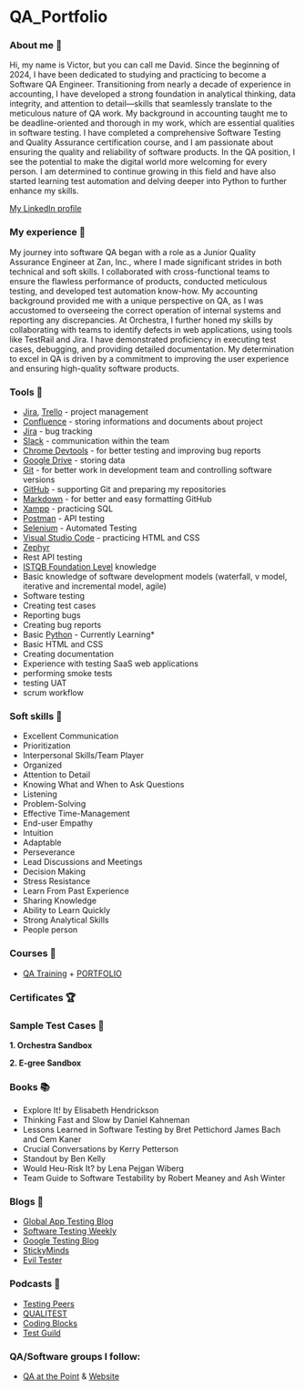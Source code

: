 # QA_Portfolio

### About me :wave:
Hi, my name is Victor, but you can call me David. Since the beginning of 2024, I have been dedicated to studying and practicing to become a Software QA Engineer. Transitioning from nearly a decade of experience in accounting, I have developed a strong foundation in analytical thinking, data integrity, and attention to detail—skills that seamlessly translate to the meticulous nature of QA work. My background in accounting taught me to be deadline-oriented and thorough in my work, which are essential qualities in software testing. I have completed a comprehensive Software Testing and Quality Assurance certification course, and I am passionate about ensuring the quality and reliability of software products. In the QA position, I see the potential to make the digital world more welcoming for every person. I am determined to continue growing in this field and have also started learning test automation and delving deeper into Python to further enhance my skills.

[My LinkedIn profile](https://www.linkedin.com/in/victor-medina0/)

### My experience :office:
My journey into software QA began with a role as a Junior Quality Assurance Engineer at Zan, Inc., where I made significant strides in both technical and soft skills. I collaborated with cross-functional teams to ensure the flawless performance of products, conducted meticulous testing, and developed test automation know-how. My accounting background provided me with a unique perspective on QA, as I was accustomed to overseeing the correct operation of internal systems and reporting any discrepancies. At Orchestra, I further honed my skills by collaborating with teams to identify defects in web applications, using tools like TestRail and Jira. I have demonstrated proficiency in executing test cases, debugging, and providing detailed documentation. My determination to excel in QA is driven by a commitment to improving the user experience and ensuring high-quality software products.

### Tools :wrench:
* [Jira](https://www.atlassian.com/pl/software/jira), [Trello](https://trello.com/pl/tour) - project management
* [Confluence](https://www.atlassian.com/software/confluence) - storing informations and documents about project
* [Jira](https://www.atlassian.com/software/jira/templates/software-development) - bug tracking
* [Slack](https://slack.com/) - communication within the team
* [Chrome Devtools](https://developer.chrome.com/docs/devtools/) - for better testing and improving bug reports
* [Google Drive](https://www.google.com/intl/pl_pl/drive/) - storing data
* [Git](https://git-scm.com/) - for better work in development team and controlling software versions
* [GitHub](https://github.com/) - supporting Git and preparing my repositories
* [Markdown](https://docs.github.com/en/get-started/writing-on-github/getting-started-with-writing-and-formatting-on-github/basic-writing-and-formatting-syntax) - for better and easy formatting GitHub
* [Xampp](https://www.apachefriends.org/pl/index.html) - practicing SQL
* [Postman](https://www.postman.com/) - API testing
* [Selenium](https://www.selenium.dev/) - Automated Testing
* [Visual Studio Code](https://code.visualstudio.com/) - practicing HTML and CSS
* [Zephyr](https://www.atlassian.com/pl/devops/testing-tutorials/jira-zephyr-scale-testing)
* Rest API testing
* [ISTQB Foundation Level](https://sjsi.org/ist-qb/do-pobrania/) knowledge
* Basic knowledge of software development models (waterfall, v model, iterative and incremental model, agile)
* Software testing
* Creating test cases
* Reporting bugs
* Creating bug reports
* Basic [Python](https://www.python.org/) - Currently Learning*
* Basic HTML and CSS
* Creating documentation
* Experience with testing SaaS web applications
* performing smoke tests
* testing UAT
* scrum workflow

### Soft skills :file_folder:
* Excellent Communication
* Prioritization
* Interpersonal Skills/Team Player
* Organized
* Attention to Detail
* Knowing What and When to Ask Questions
* Listening
* Problem-Solving
* Effective Time-Management
* End-user Empathy
* Intuition
* Adaptable
* Perseverance
* Lead Discussions and Meetings
* Decision Making
* Stress Resistance
* Learn From Past Experience
* Sharing Knowledge
* Ability to Learn Quickly
* Strong Analytical Skills
* People person

### Courses :notebook:
* [QA Training](https://www.careerist.com/qa?gad_source=1) + [PORTFOLIO](https://github.com/Victor-David-Medina/QA_Portfolio)

### Certificates :trophy:


### Sample Test Cases :microscope:
**1. Orchestra Sandbox**



**2. E-gree Sandbox**


### Books :books:
* Explore It! by Elisabeth Hendrickson
* Thinking Fast and Slow by Daniel Kahneman
* Lessons Learned in Software Testing by Bret Pettichord James Bach and Cem Kaner
* Crucial Conversations by Kerry Petterson
* Standout by Ben Kelly
* Would Heu-Risk It? by Lena Pejgan Wiberg
* Team Guide to Software Testability by Robert Meaney and Ash Winter

### Blogs :newspaper:
* [Global App Testing Blog](https://www.globalapptesting.com/blog)
* [Software Testing Weekly](https://softwaretestingweekly.com/)
* [Google Testing Blog](https://testing.googleblog.com/)
* [StickyMinds](https://www.stickyminds.com/topics/qa)
* [Evil Tester](https://www.eviltester.com/blog/)

### Podcasts :microphone:
* [Testing Peers](https://testingpeers.com/)
* [QUALITEST](https://www.qualitestgroup.com/insights/podcasts/)
* [Coding Blocks](https://www.codingblocks.net/)
* [Test Guild](https://testguild.com/podcast/)


### QA/Software groups I follow:
* [QA at the Point](https://github.com/qa-at-the-point/base) & [Website](https://base.qap.dev/#/)
